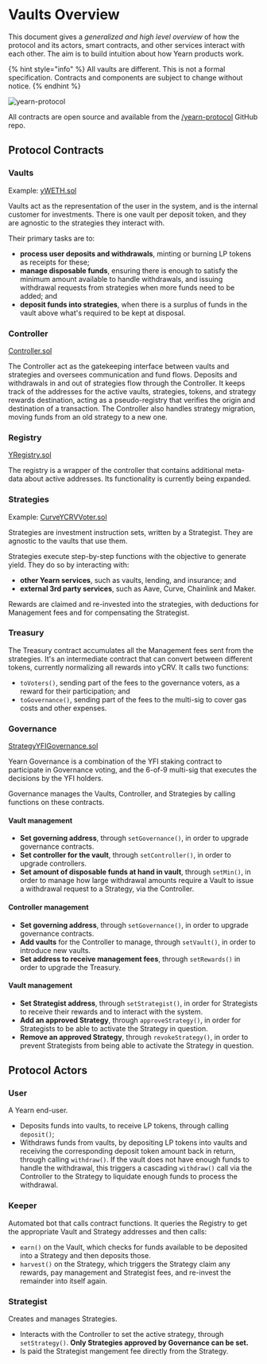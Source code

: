 # Vaults Overview

This document gives a _generalized and high level overview_ of how the protocol and its actors, smart contracts, and other services interact with each other. The aim is to build intuition about how Yearn products work.

{% hint style="info" %}
All vaults are different. This is not a formal specification. Contracts and components are subject to change without notice.
{% endhint %}

![yearn-protocol](https://raw.githubusercontent.com/lehnberg/yearn-diagrams/master/yearn-protocol/yearn-protocol-v0.06.svg)

All contracts are open source and available from the [/yearn-protocol](https://github.com/iearn-finance/yearn-protocol) GitHub repo.

## Protocol Contracts

### Vaults

Example: [yWETH.sol](https://github.com/iearn-finance/yearn-protocol/blob/develop/contracts/vaults/yWETH.sol)

Vaults act as the representation of the user in the system, and is the internal customer for investments. There is one vault per deposit token, and they are agnostic to the strategies they interact with.

Their primary tasks are to:

- **process user deposits and withdrawals**, minting or burning LP tokens as receipts for these;
- **manage disposable funds**, ensuring there is enough to satisfy the minimum amount available to handle withdrawals, and issuing withdrawal requests from strategies when more funds need to be added; and
- **deposit funds into strategies**, when there is a surplus of funds in the vault above what's required to be kept at disposal.

### Controller

[Controller.sol](https://github.com/iearn-finance/yearn-protocol/blob/develop/contracts/controllers/Controller.sol)

The Controller act as the gatekeeping interface between vaults and strategies and oversees communication and fund flows. Deposits and withdrawals in and out of strategies flow through the Controller. It keeps track of the addresses for the active vaults, strategies, tokens, and strategy rewards destination, acting as a pseudo-registry that verifies the origin and destination of a transaction. The Controller also handles strategy migration, moving funds from an old strategy to a new one.

### Registry

[YRegistry.sol](https://github.com/iearn-finance/yearn-protocol/blob/develop/contracts/registries/YRegistry.sol)

The registry is a wrapper of the controller that contains additional meta-data about active addresses. Its functionality is currently being expanded.

### Strategies

Example: [CurveYCRVVoter.sol](https://github.com/iearn-finance/yearn-protocol/blob/develop/contracts/strategies/CurveYCRVVoter.sol)

Strategies are investment instruction sets, written by a Strategist. They are agnostic to the vaults that use them.

Strategies execute step-by-step functions with the objective to generate yield. They do so by interacting with:

- **other Yearn services**, such as vaults, lending, and insurance; and
- **external 3rd party services**, such as Aave, Curve, Chainlink and Maker.

Rewards are claimed and re-invested into the strategies, with deductions for Management fees and for compensating the Strategist.

### Treasury

The Treasury contract accumulates all the Management fees sent from the strategies. It's an intermediate contract that can convert between different tokens, currently normalizing all rewards into yCRV. It calls two functions:

- `toVoters()`, sending part of the fees to the governance voters, as a reward for their participation; and
- `toGovernance()`, sending part of the fees to the multi-sig to cover gas costs and other expenses.

### Governance

[StrategyYFIGovernance.sol](https://github.com/iearn-finance/yearn-protocol/blob/develop/contracts/strategies/StrategyYFIGovernance.sol)

Yearn Governance is a combination of the YFI staking contract to participate in Governance voting, and the 6-of-9 multi-sig that executes the decisions by the YFI holders.

Governance manages the Vaults, Controller, and Strategies by calling functions on these contracts.

#### Vault management

- **Set governing address**, through `setGovernance()`, in order to upgrade governance contracts.
- **Set controller for the vault**, through `setController()`, in order to upgrade controllers.
- **Set amount of disposable funds at hand in vault**, through `setMin()`, in order to manage how large withdrawal amounts require a Vault to issue a withdrawal request to a Strategy, via the Controller.

#### Controller management

- **Set governing address**, through `setGovernance()`, in order to upgrade governance contracts.
- **Add vaults** for the Controller to manage, through `setVault()`, in order to introduce new vaults.
- **Set address to receive management fees**, through `setRewards()` in order to upgrade the Treasury.

#### Vault management

- **Set Strategist address**, through `setStrategist()`, in order for Strategists to receive their rewards and to interact with the system.
- **Add an approved Strategy**, through `approveStrategy()`, in order for Strategists to be able to activate the Strategy in question.
- **Remove an approved Strategy**, through `revokeStrategy()`, in order to prevent Strategists from being able to activate the Strategy in question.

## Protocol Actors

### User

A Yearn end-user.

- Deposits funds into vaults, to receive LP tokens, through calling `deposit()`;
- Withdraws funds from vaults, by depositing LP tokens into vaults and receiving the corresponding deposit token amount back in return, through calling `withdraw()`. If the vault does not have enough funds to handle the withdrawal, this triggers a cascading `withdraw()` call via the Controller to the Strategy to liquidate enough funds to process the withdrawal.

### Keeper

Automated bot that calls contract functions. It queries the Registry to get the appropriate Vault and Strategy addresses and then calls:

- `earn()` on the Vault, which checks for funds available to be deposited into a Strategy and then deposits those.
- `harvest()` on the Strategy, which triggers the Strategy claim any rewards, pay management and Strategist fees, and re-invest the remainder into itself again.

### Strategist

Creates and manages Strategies.

- Interacts with the Controller to set the active strategy, through `setStrategy()`. **Only Strategies approved by Governance can be set.**
- Is paid the Strategist mangement fee directly from the Strategy.

